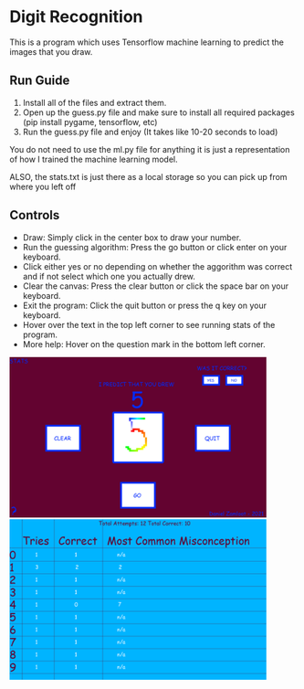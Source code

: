 # Digit Recognition
This is a program which uses Tensorflow machine learning to predict the images that you draw.

## Run Guide
1. Install all of the files and extract them.
2. Open up the guess.py file and make sure to install all required packages (pip install pygame, tensorflow, etc)
3. Run the guess.py file and enjoy (It takes like 10-20 seconds to load)

You do not need to use the ml.py file for anything it is just a representation of how I trained the machine learning model.

ALSO, the stats.txt is just there as a local storage so you can pick up from where you left off

## Controls
- Draw: Simply click in the center box to draw your number.
- Run the guessing algorithm: Press the go button or click enter on your keyboard.
- Click either yes or no depending on whether the aggorithm was correct and if not select which one you actually drew.
- Clear the canvas: Press the clear button or click the space bar on your keyboard.
- Exit the program: Click the quit button or press the q key on your keyboard.
- Hover over the text in the top left corner to see running stats of the program.
- More help: Hover on the question mark in the bottom left corner.


<img  width=450 src='Screen Shot 2022-01-23 at 11.47.45 PM.png'> <img width=450 src='Screen Shot 2022-01-23 at 11.47.57 PM.png'>
